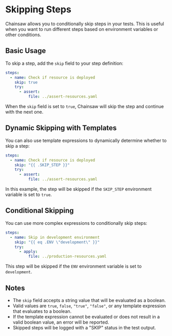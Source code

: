 # Skipping Steps

Chainsaw allows you to conditionally skip steps in your tests. This is useful when you want to run different steps based on environment variables or other conditions.

## Basic Usage

To skip a step, add the `skip` field to your step definition:

```yaml
steps:
  - name: Check if resource is deployed
    skip: true
    try:
      - assert:
          file: ../assert-resources.yaml
```

When the `skip` field is set to `true`, Chainsaw will skip the step and continue with the next one.

## Dynamic Skipping with Templates

You can also use template expressions to dynamically determine whether to skip a step:

```yaml
steps:
  - name: Check if resource is deployed
    skip: "{{ .SKIP_STEP }}"
    try:
      - assert:
          file: ../assert-resources.yaml
```

In this example, the step will be skipped if the `SKIP_STEP` environment variable is set to `true`.

## Conditional Skipping

You can use more complex expressions to conditionally skip steps:

```yaml
steps:
  - name: Skip in development environment
    skip: "{{ eq .ENV \"development\" }}"
    try:
      - apply:
          file: ../production-resources.yaml
```

This step will be skipped if the `ENV` environment variable is set to `development`.

## Notes

- The `skip` field accepts a string value that will be evaluated as a boolean.
- Valid values are `true`, `false`, `"true"`, `"false"`, or any template expression that evaluates to a boolean.
- If the template expression cannot be evaluated or does not result in a valid boolean value, an error will be reported.
- Skipped steps will be logged with a "SKIP" status in the test output. 